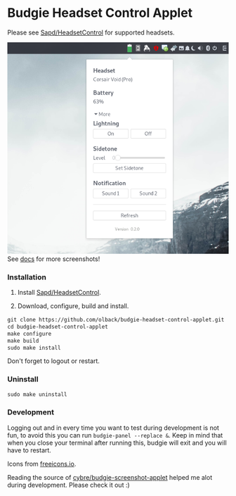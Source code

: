 # Budgie Headset Control Applet

Please see [Sapd/HeadsetControl](https://github.com/Sapd/HeadsetControl) for supported headsets.

![example](docs/on_battery.png)  
See [docs](docs/) for more screenshots!

### Installation
1. Install [Sapd/HeadsetControl](https://github.com/Sapd/HeadsetControl).

2. Download, configure, build and install.
```terminal
git clone https://github.com/olback/budgie-headset-control-applet.git
cd budgie-headset-control-applet
make configure
make build
sudo make install
```

Don't forget to logout or restart.

### Uninstall
```terminal
sudo make uninstall
```

### Development
Logging out and in every time you want to test during development is not fun, to avoid this you can run `budgie-panel --replace &`. Keep in mind that when you close your terminal after running this, budgie will exit and you will have to restart.

Icons from [freeicons.io](https://freeicons.io/).  

Reading the source of [cybre/budgie-screenshot-applet](https://github.com/cybre/budgie-screenshot-applet) helped me alot during development. Please check it out :)
